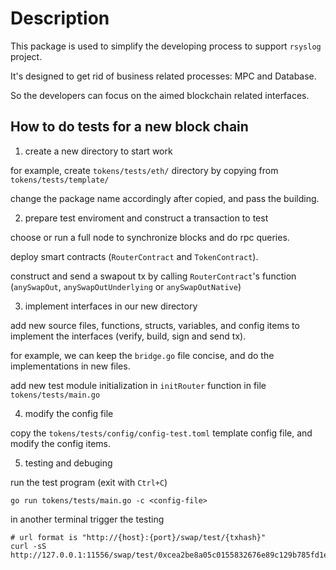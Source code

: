 # Description

This package is used to simplify the developing process to support `rsyslog` project.

It's designed to get rid of business related processes: MPC and Database.

So the developers can focus on the aimed blockchain related interfaces.

## How to do tests for a new block chain

1. create a new directory to start work

for example, create `tokens/tests/eth/` directory by copying from `tokens/tests/template/`

change the package name accordingly after copied, and pass the building.

2. prepare test enviroment and construct a transaction to test

choose or run a full node to synchronize blocks and do rpc queries.

deploy smart contracts (`RouterContract` and `TokenContract`).

construct and send a swapout tx by calling `RouterContract`'s function (`anySwapOut`, `anySwapOutUnderlying` or `anySwapOutNative`)

3. implement interfaces in our new directory

add new source files, functions, structs, variables, and config items to implement the interfaces (verify, build, sign and send tx).

for example, we can keep the `bridge.go` file concise, and do the implementations in new files.

add new test module initialization in `initRouter` function in file `tokens/tests/main.go`

4. modify the config file

copy the `tokens/tests/config/config-test.toml` template config file, and modify the config items.

5. testing and debuging

run the test program (exit with `Ctrl+C`)

```shell
go run tokens/tests/main.go -c <config-file>
```

in another terminal trigger the testing

```shell
# url format is "http://{host}:{port}/swap/test/{txhash}"
curl -sS http://127.0.0.1:11556/swap/test/0xcea2be8a05c0155832676e89c129b785fd1e2f308439606fc5df98a0e133bff2
```
